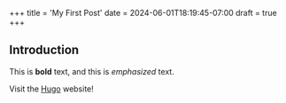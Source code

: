 +++
title = 'My First Post'
date = 2024-06-01T18:19:45-07:00
draft = true
+++

## Introduction

This is **bold** text, and this is *emphasized* text.

Visit the [Hugo](https://gohugo.io) website!

